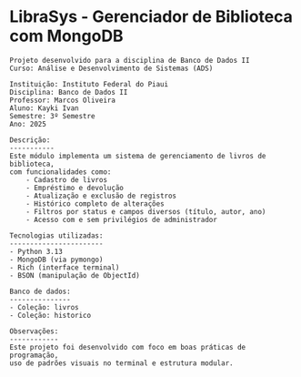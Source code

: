 

  #  LibraSys - Gerenciador de Biblioteca com MongoDB

    Projeto desenvolvido para a disciplina de Banco de Dados II
    Curso: Análise e Desenvolvimento de Sistemas (ADS)

    Instituição: Instituto Federal do Piaui
    Disciplina: Banco de Dados II
    Professor: Marcos Oliveira
    Aluno: Kayki Ivan
    Semestre: 3º Semestre
    Ano: 2025

    Descrição:
    -----------
    Este módulo implementa um sistema de gerenciamento de livros de biblioteca,
    com funcionalidades como:
        - Cadastro de livros
        - Empréstimo e devolução
        - Atualização e exclusão de registros
        - Histórico completo de alterações
        - Filtros por status e campos diversos (título, autor, ano)
        - Acesso com e sem privilégios de administrador

    Tecnologias utilizadas:
    -----------------------
    - Python 3.13
    - MongoDB (via pymongo)
    - Rich (interface terminal)
    - BSON (manipulação de ObjectId)

    Banco de dados:
    ---------------
    - Coleção: livros
    - Coleção: historico

    Observações:
    ------------
    Este projeto foi desenvolvido com foco em boas práticas de programação,
    uso de padrões visuais no terminal e estrutura modular.


